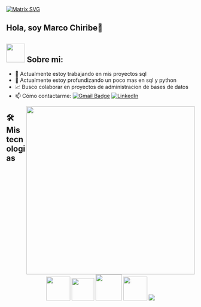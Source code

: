 [![Matrix SVG](https://raw.githubusercontent.com/rodrigograca31/rodrigograca31/master/matrix.svg)](https://www.youtube.com/watch?v=SDkAGkd4NLc) 
  
## Hola, soy Marco Chiribe👋

## <picture><img src = "https://github.com/7oSkaaa/7oSkaaa/blob/main/Images/about_me.gif?raw=true" width = 50px></picture> Sobre mi:
- 🔭 Actualmente estoy trabajando en mis proyectos sql
- 🌱 Actualmente estoy profundizando un poco mas en sql y python
- 📈 Busco colaborar en proyectos de administracion de bases de datos
- 📫 Cómo contactarme: [![Gmail Badge](https://img.shields.io/badge/-marcochiribe@gmail.com-d14836?style=flat-square&logo=Gmail&logoColor=white&link=mailto:marcochiribe@gmail.com)](mailto:marcochiribe@gmail.com)
  			<a href="https://www.linkedin.com/in/marco-chiribe-981547283" target="_blank"><img alt="LinkedIn" src="https://img.shields.io/badge/linkedin-%230077B5.svg?&style=flat-square&logo=linkedin&logoColor=white" />
</a>



<picture> <img align="right" src="https://github.com/7oSkaaa/7oSkaaa/blob/main/Images/Right_Side.gif?raw=true" width = 450px></picture>


## 🛠️Mis tecnologias


<p align="center">
	<img src="https://cdn.jsdelivr.net/gh/devicons/devicon/icons/python/python-original.svg"  style="height: 4rem"/>
	<img height=60px src="https://www.vectorlogo.zone/logos/mysql/mysql-official.svg"> 
	<img height=70px src="https://www.vectorlogo.zone/logos/postgresql/postgresql-vertical.svg"> 
	<img height=60px src="https://cdn.jsdelivr.net/gh/devicons/devicon/icons/git/git-plain.svg" style="height: 4rem"/>
	<img src="https://img.icons8.com/color/48/4a90e2/visual-studio-code-2019.png"/> </p>

<br>


